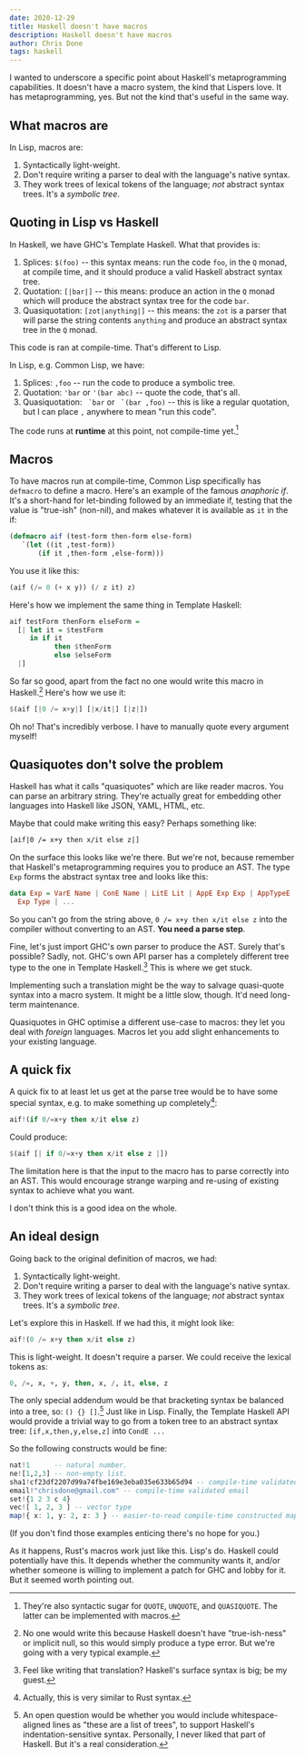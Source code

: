 ```yaml
---
date: 2020-12-29
title: Haskell doesn't have macros
description: Haskell doesn't have macros
author: Chris Done
tags: haskell
---
```


I wanted to underscore a specific point about Haskell's
metaprogramming capabilities. It doesn't have a macro system, the kind
that Lispers love. It has metaprogramming, yes. But not the kind
that's useful in the same way.

## What macros are

In Lisp, macros are:

1. Syntactically light-weight.
2. Don't require writing a parser to deal with the language's native
   syntax.
3. They work trees of lexical tokens of the language; _not_
   abstract syntax trees. It's a _symbolic tree_.

## Quoting in Lisp vs Haskell

In Haskell, we have GHC's Template Haskell. What that provides is:

1. Splices: `$(foo)` -- this syntax means: run the code `foo`, in the
   `Q` monad, at compile time, and it should produce a valid Haskell
   abstract syntax tree.
2. Quotation: `[|bar|]` -- this means: produce an action in the `Q`
   monad which will produce the abstract syntax tree for the code
   `bar`.
3. Quasiquotation: `[zot|anything|]` -- this means: the `zot` is a
   parser that will parse the string contents `anything` and produce
   an abstract syntax tree in the `Q` monad.

This code is ran at compile-time. That's different to Lisp.

In Lisp, e.g. Common Lisp, we have:

1. Splices: `,foo` -- run the code to produce a symbolic tree.
2. Quotation: `'bar` or `'(bar abc)` -- quote the code, that's all.
3. Quasiquotation: `` `bar`` or `` `(bar ,foo)``  --
   this is like a regular quotation, but I can place `,` anywhere to
   mean "run this code".

The code runs at **runtime** at this point, not compile-time yet.[^1]

## Macros

To have macros run at compile-time, Common Lisp specifically has
`defmacro` to define a macro. Here's an example of the famous
_anaphoric if_. It's a short-hand for let-binding followed by an
immediate if, testing that the value is "true-ish" (non-nil), and
makes whatever it is available as `it` in the if:

```lisp
(defmacro aif (test-form then-form else-form)
   `(let ((it ,test-form))
       (if it ,then-form ,else-form)))
```

You use it like this:

```lisp
(aif (/= 0 (+ x y)) (/ z it) z)
```

Here's how we implement the same thing in Template Haskell:

``` haskell
aif testForm thenForm elseForm =
  [| let it = $testForm
     in if it
           then $thenForm
           else $elseForm
  |]
```

So far so good, apart from the fact no one would write this macro in
Haskell.[^2] Here's how we use it:

``` haskell
$(aif [|0 /= x+y|] [|x/it|] [|z|])
```

Oh no! That's incredibly verbose. I have to manually quote every
argument myself!

## Quasiquotes don't solve the problem

Haskell has what it calls "quasiquotes" which are like reader
macros. You can parse an arbitrary string. They're actually great for
embedding other languages into Haskell like JSON, YAML, HTML, etc.

Maybe that could make writing this easy? Perhaps something like:

``` haskell
[aif|0 /= x+y then x/it else z|]
```

On the surface this looks like we're there. But we're not, because
remember that Haskell's metaprogramming requires you to produce an
AST. The type `Exp` forms the abstract syntax tree and looks like this:

``` haskell
data Exp = VarE Name | ConE Name | LitE Lit | AppE Exp Exp | AppTypeE
  Exp Type | ...
```

So you can't go from the string above, `0 /= x+y then x/it else z`
into the compiler without converting to an AST. **You need a parse
step**.

Fine, let's just import GHC's own parser to produce the AST. Surely
that's possible? Sadly, not. GHC's own API parser has a completely
different tree type to the one in Template Haskell.[^3] This
is where we get stuck.

Implementing such a translation might be the way to salvage
quasi-quote syntax into a macro system. It might be a little slow,
though. It'd need long-term maintenance.

Quasiquotes in GHC optimise a different use-case to macros: they let
you deal with _foreign_ languages. Macros let you add slight
enhancements to your existing language.

## A quick fix

A quick fix to at least let us get at the parse tree would be to have
some special syntax, e.g. to make something up completely[^4]:

```haskell
aif!(if 0/=x+y then x/it else z)
```

Could produce:

```haskell
$(aif [| if 0/=x+y then x/it else z |])
```

The limitation here is that the input to the macro has to parse
correctly into an AST. This would encourage strange warping and
re-using of existing syntax to achieve what you want.

I don't think this is a good idea on the whole.

## An ideal design

Going back to the original definition of macros, we had:

1. Syntactically light-weight.
2. Don't require writing a parser to deal with the language's native
   syntax.
3. They work trees of lexical tokens of the language; _not_
   abstract syntax trees. It's a _symbolic tree_.

Let's explore this in Haskell. If we had this, it might look like:

``` haskell
aif!(0 /= x+y then x/it else z)
```

This is light-weight. It doesn't require a parser. We could receive
the lexical tokens as:

``` haskell
0, /=, x, +, y, then, x, /, it, else, z
```

The only special addendum would be that bracketing syntax be balanced
into a tree, so: `() {} []`.[^5] Just like in Lisp. Finally, the
Template Haskell API would provide a trivial way to go from a token
tree to an abstract syntax tree: `[if,x,then,y,else,z]` into `CondE
...`

So the following constructs would be fine:

```haskell
nat!1      -- natural number.
ne![1,2,3] -- non-empty list.
sha1!cf23df2207d99a74fbe169e3eba035e633b65d94 -- compile-time validated sha1
email!"chrisdone@gmail.com" -- compile-time validated email
set!{1 2 3 c 4}
vec![ 1, 2, 3 ] -- vector type
map!{ x: 1, y: 2, z: 3 } -- easier-to-read compile-time constructed map
```

(If you don't find those examples enticing there's no hope for you.)

As it happens, Rust's macros work just like this. Lisp's do. Haskell
could potentially have this. It depends whether the community wants
it, and/or whether someone is willing to implement a patch for GHC and
lobby for it. But it seemed worth pointing out.

[^1]: They're also syntactic sugar for `QUOTE`, `UNQUOTE`, and
`QUASIQUOTE`. The latter can be implemented with macros.

[^2]: No one would write this because Haskell doesn't have
"true-ish-ness" or implicit null, so this would simply produce a type
error. But we're going with a very typical example.

[^3]: Feel like writing that translation?  Haskell's surface syntax is
big; be my guest.

[^4]: Actually, this is very similar to Rust syntax.

[^5]: An open question would be whether you would include
whitespace-aligned lines as "these are a list of trees", to support
Haskell's indentation-sensitive syntax. Personally, I never liked that
part of Haskell. But it's a real consideration.
